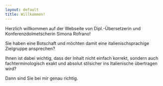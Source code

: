 ```yaml
---
layout: default
title: Willkommen!
---
```

Herzlich willkommen auf der Webseite von Dipl.-Übersetzerin und Konferenzdolmetscherin Simona Rofrano!

Sie haben eine Botschaft und möchten damit eine italienischsprachige Zielgruppe ansprechen?

Ihnen ist dabei wichtig, dass der Inhalt nicht einfach korrekt, sondern auch fachterminologisch exakt und absolut stilsicher ins Italienische übertragen wird?

Dann sind Sie bei mir genau richtig.
